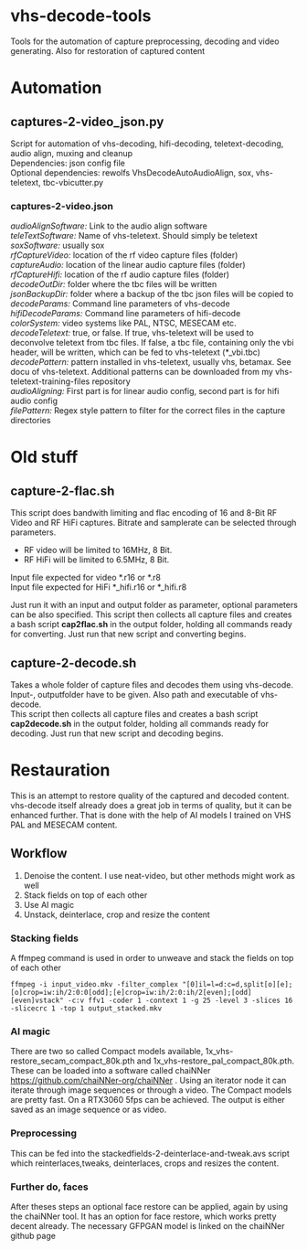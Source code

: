 # vhs-decode-tools
Tools for the automation of capture preprocessing, decoding and video generating. Also for restoration of captured content

# Automation
## captures-2-video_json.py
Script for automation of vhs-decoding, hifi-decoding, teletext-decoding, audio align, muxing and cleanup  
Dependencies: json config file  
Optional dependencies: rewolfs VhsDecodeAutoAudioAlign, sox, vhs-teletext, tbc-vbicutter.py  

### captures-2-video.json
*audioAlignSoftware:* Link to the audio align software  
*teleTextSoftware:* Name of vhs-teletext. Should simply be teletext  
*soxSoftware:* usually sox  
*rfCaptureVideo:* location of the rf video capture files (folder)  
*captureAudio:* location of the linear audio capture files (folder)  
*rfCaptureHifi:* location of the rf audio capture files (folder)  
*decodeOutDir:* folder where the tbc files will be written  
*jsonBackupDir:* folder where a backup of the tbc json files will be copied to  
*decodeParams:* Command line parameters of vhs-decode  
*hifiDecodeParams:* Command line parameters of hifi-decode  
*colorSystem:* video systems like PAL, NTSC, MESECAM etc.  
*decodeTeletext:* true, or false. If true, vhs-teletext will be used to deconvolve teletext from tbc files. If false, a tbc file, containing only the vbi header, will be written, which can be fed to vhs-teletext (*_vbi.tbc)  
*decodePattern:* pattern installed in vhs-teletext, usually vhs, betamax. See docu of vhs-teletext. Additional patterns can be downloaded from my vhs-teletext-training-files repository  
*audioAligning:* First part is for linear audio config, second part is for hifi audio config  
*filePattern:* Regex style pattern to filter for the correct files in the capture directories  


# Old stuff
## capture-2-flac.sh
This script does bandwith limiting and flac encoding of 16 and 8-Bit RF Video and RF HiFi captures. Bitrate and samplerate can be selected through parameters.
* RF video will be limited to 16MHz, 8 Bit.
* RF HiFi will be limited to 6.5MHz, 8 Bit.

Input file expected for video *.r16 or *.r8 \
Input file expected for HiFi *_hifi.r16 or *_hifi.r8

Just run it with an input and output folder as parameter, optional parameters can be also specified. This script then collects all capture files and creates a bash script **cap2flac.sh** in the output folder, holding all commands ready for converting. Just run that new script and converting begins.

## capture-2-decode.sh
Takes a whole folder of capture files and decodes them using vhs-decode. \
Input-, outputfolder have to be given. Also path and executable of vhs-decode. \
This script then collects all capture files and creates a bash script **cap2decode.sh** in the output folder, holding all commands ready for decoding. Just run that new script and decoding begins.

# Restauration
This is an attempt to restore quality of the captured and decoded content. vhs-decode itself already does a great job in terms of quality, but it can be enhanced further. That is done with the help of AI models I trained on VHS PAL and MESECAM content.
## Workflow
1. Denoise the content. I use neat-video, but other methods might work as well
2. Stack fields on top of each other
3. Use AI magic
4. Unstack, deinterlace, crop and resize the content

### Stacking fields
A ffmpeg command is used in order to unweave and stack the fields on top of each other

```ffmpeg -i input_video.mkv -filter_complex "[0]il=l=d:c=d,split[o][e];[o]crop=iw:ih/2:0:0[odd];[e]crop=iw:ih/2:0:ih/2[even];[odd][even]vstack" -c:v ffv1 -coder 1 -context 1 -g 25 -level 3 -slices 16 -slicecrc 1 -top 1 output_stacked.mkv```
### AI magic
There are two so called Compact models available, 1x_vhs-restore_secam_compact_80k.pth and 1x_vhs-restore_pal_compact_80k.pth. These can be loaded into a software called chaiNNer https://github.com/chaiNNer-org/chaiNNer . Using an iterator node it can iterate through image sequences or through a video. The Compact models are pretty fast. On a RTX3060 5fps can be achieved.
The output is either saved as an image sequence or as video.

### Preprocessing
This can be fed into the stackedfields-2-deinterlace-and-tweak.avs script which reinterlaces,tweaks, deinterlaces, crops and resizes the content.

### Further do, faces
After theses steps an optional face restore can be applied, again by using the chaiNNer tool. It has an option for face restore, which works pretty decent already. The necessary GFPGAN model is linked on the chaiNNer github page
